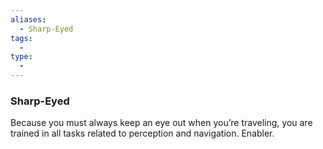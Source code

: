 ```yaml
---
aliases:
  - Sharp-Eyed
tags:
  - 
type:
  - 
---
```

### Sharp-Eyed

Because you must always keep an eye out when you’re traveling, you are trained in all tasks related to perception and navigation. Enabler.
